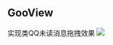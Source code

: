 ## GooView
实现类QQ未读消息拖拽效果
![](https://raw.githubusercontent.com/Horrarndoo/GooView/master/assets/demo.gif)